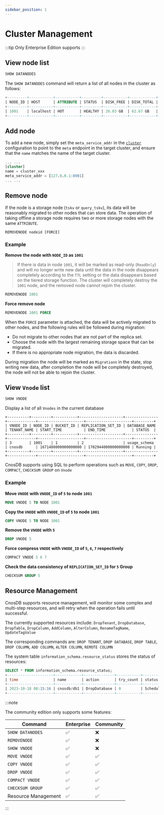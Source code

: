 ```yaml
---
sidebar_position: 1
---
```


# Cluster Management

:::tip
Only Enterprise Edition supports
:::

## View node list

```sql
SHOW DATANODES
```

The `SHOW DATANODES` command will return a list of all nodes in the cluster as follows:

```sql
+---------+-----------+-----------+---------+-----------+------------+---------------------+
| NODE_ID | HOST      | ATTRIBUTE | STATUS  | DISK_FREE | DISK_TOTAL | LAST_UPDATED_TIME   |
+---------+-----------+-----------+---------+-----------+------------+---------------------+
| 1001    | localhost | HOT       | HEALTHY | 26.03 GB  | 62.67 GB   | 2023-12-26 09:15:29 |
+---------+-----------+-----------+---------+-----------+------------+---------------------+
```

## Add node

To add a new node, simply set the `meta_service_addr` in the [`cluster`](../reference/config#cluster) configuration to point to the `meta` endpoint in the target cluster, and ensure that the `name` matches the name of the target cluster.

```sql
... ...
[cluster]
name = cluster_xxx
meta_service_addr = [127.0.0.1:8901]
... ...
```

## Remove node

If the node is a storage node (`tskv` or `query_tskv`), its data will be reasonably migrated to other nodes that can store data. The operation of taking offline a storage node requires two or more storage nodes with the same `ATTRIBUTE`.

```
REMOVENODE nodeid [FORCE]
```

### Example

**Remove the node with `NODE_ID` as `1001`**

> If there is data in node `1001`, it will be marked as read-only (`ReadOnly`) and will no longer write new data until the data in the node disappears completely according to the `TTL` setting or the data disappears based on the tiered storage function. The cluster will completely destroy the `1001` node, and the removed node cannot rejoin the cluster.

```sql
REMOVENODE 1001
```

**Force remove node**

```sql
REMOVENODE 1001 FORCE
```

When the `FORCE` parameter is attached, the data will be actively migrated to other nodes, and the following rules will be followed during migration:

- Do not migrate to other nodes that are not part of the replica set.
- Choose the node with the largest remaining storage space that can be migrated.
- If there is no appropriate node migration, the data is discarded.

During migration the node will be marked as `Migrationn` in the state, stop writing new data, after completion the node will be completely destroyed, the node will not be able to rejoin the cluster.

## View `Vnode` list

```sql
SHOW VNODE
```

Display a list of all `Vnodes` in the current database

```shell
+----------+---------+-----------+--------------------+---------------+-------------+---------------------+---------------------+---------+
| VNODE_ID | NODE_ID | BUCKET_ID | REPLICATION_SET_ID | DATABASE_NAME | TENANT_NAME | START_TIME          | END_TIME            | STATUS  |
+----------+---------+-----------+--------------------+---------------+-------------+---------------------+---------------------+---------+
| 3        | 1001    | 1         | 2                  | usage_schema  | cnosdb      | 1671408000000000000 | 1702944000000000000 | Running |
+----------+---------+-----------+--------------------+---------------+-------------+---------------------+---------------------+---------+
```

CnosDB supports using SQL to perform operations such as `MOVE`, `COPY`, `DROP`, `COMPACT`, `CHECKSUM GROUP` on `Vnode`

### Example

**Move `VNODE` with `VNODE_ID` of `5` to node `1001`**

```sql
MOVE VNODE 5 TO NODE 1001
```

**Copy the `VNODE` with `VNODE_ID` of `5` to node `1001`**

```sql
COPY VNODE 5 TO NODE 1001
```

**Remove the `VNODE` with `5`**

```sql
DROP VNODE 5
```

**Force compress `VNODE` with `VNODE_ID` of `5`, `6`, `7` respectively**

```sql
COMPACT VNODE 5 6 7
```

**Check the data consistency of `REPLICATION_SET_ID` for `5` Group**

```sql
CHECKSUM GROUP 5
```

## Resource Management

CnosDB supports resource management, will monitor some complex and multi-step resources, and will retry when the operation fails until successful.

The currently supported resources include: `DropTenant`, `DropDatabase`, `DropTable`, `DropColumn`, `AddColumn`, `AlterColumn`, `RenameTagName`, `UpdateTagValue`

The corresponding commands are: `DROP TENANT`, `DROP DATABASE`, `DROP TABLE`, `DROP COLUMN`, `ADD COLUMN`, `ALTER COLUMN`, `REMOTE COLUMN`

The system table `information_schema.resource_status` stores the status of resources:

```sql
SELECT * FROM information_schema.resource_status;
+---------------------+------------+--------------+-----------+----------+---------+
| time                | name       | action       | try_count | status   | comment |
+---------------------+------------+--------------+-----------+----------+---------+
| 2023-10-18 08:15:16 | cnosdb/db1 | DropDatabase | 0         | Schedule |         |
+---------------------+------------+--------------+-----------+----------+---------+
```

:::note

The community edition only supports some features:

| Command             | Enterprise | Community |
| ------------------- | ---------- | --------- |
| `SHOW DATANODES`    | ✅          | ❌         |
| `REMOVENODE`        | ✅          | ❌         |
| `SHOW VNODE`        | ✅          | ❌         |
| `MOVE VNODE`        | ✅          | ✅         |
| `COPY VNODE`        | ✅          | ✅         |
| `DROP VNODE`        | ✅          | ✅         |
| `COMPACT VNODE`     | ✅          | ✅         |
| `CHECKSUM GROUP`    | ✅          | ✅         |
| Resource Management | ✅          | ✅         |

:::
